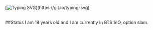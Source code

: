 [![Typing SVG](https://readme-typing-svg.herokuapp.com?color=9B0EF7&lines=Hello+!+Im+Romain.;)](https://git.io/typing-svg)

<br>##Status
I am 18 years old and I am currently in BTS SIO, option slam.<br/>
